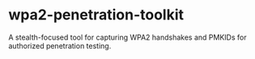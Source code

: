 # wpa2-penetration-toolkit
A stealth-focused tool for capturing WPA2 handshakes and PMKIDs for authorized penetration testing.
